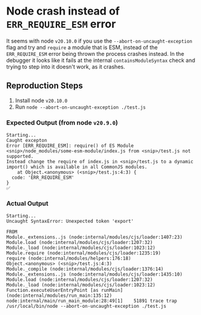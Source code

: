 # Node crash instead of `ERR_REQUIRE_ESM` error

It seems with node `v20.10.0` if you use the `--abort-on-uncaught-exception` flag and try and `require` a module that is ESM, instead of the `ERR_REQUIRE_ESM` error being thrown the process crashes instead. In the debugger it looks like it fails at the internal `containsModuleSyntax` check and trying to step into it doesn't work, as it crashes.

## Reproduction Steps
1. Install node `v20.10.0`
2. Run `node --abort-on-uncaught-exception ./test.js`

### Expected Output (from node `v20.9.0`)
```
Starting...
Caught excepton
Error [ERR_REQUIRE_ESM]: require() of ES Module <snip>/node_modules/some-esm-module/index.js from <snip>/test.js not supported.
Instead change the require of index.js in <snip>/test.js to a dynamic import() which is available in all CommonJS modules.
    at Object.<anonymous> (<snip>/test.js:4:3) {
  code: 'ERR_REQUIRE_ESM'
}
✅
```

### Actual Output
```
Starting...
Uncaught SyntaxError: Unexpected token 'export'

FROM
Module._extensions..js (node:internal/modules/cjs/loader:1407:23)
Module.load (node:internal/modules/cjs/loader:1207:32)
Module._load (node:internal/modules/cjs/loader:1023:12)
Module.require (node:internal/modules/cjs/loader:1235:19)
require (node:internal/modules/helpers:176:18)
Object.<anonymous> (<snip>/test.js:4:3)
Module._compile (node:internal/modules/cjs/loader:1376:14)
Module._extensions..js (node:internal/modules/cjs/loader:1435:10)
Module.load (node:internal/modules/cjs/loader:1207:32)
Module._load (node:internal/modules/cjs/loader:1023:12)
Function.executeUserEntryPoint [as runMain] (node:internal/modules/run_main:135:12)
node:internal/main/run_main_module:28:49[1]    51891 trace trap  /usr/local/bin/node --abort-on-uncaught-exception ./test.js
```
